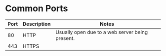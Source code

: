 # Common Ports

|Port | Description | Notes |
|---- | ----------- | ----- |
|80 | HTTP | Usually open due to a web server being present. |
|443 | HTTPS | |

